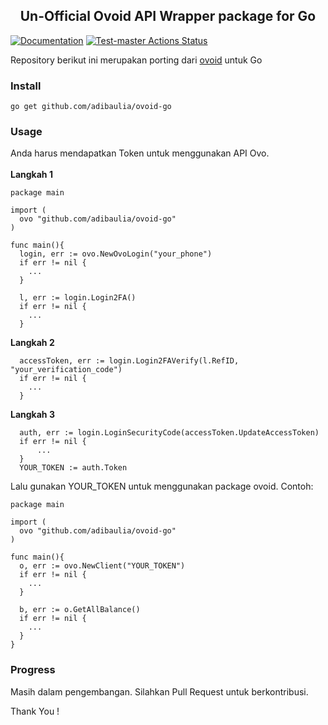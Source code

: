 ## <center> Un-Official Ovoid API Wrapper package for Go
[![Documentation](https://godoc.org/github.com/adibaulia/ovoid-go?status.svg)](http://godoc.org/github.com/adibaulia/ovoid-go) [![Test-master Actions Status](https://github.com/adibaulia/ovoid-go/workflows/Test/badge.svg)](https://github.com/adibaulia/ovoid-go/actions)
</center>

Repository berikut ini merupakan porting dari [ovoid](https://github.com/lintangtimur/ovoid) untuk Go 

### Install
```
go get github.com/adibaulia/ovoid-go
```

### Usage
Anda harus mendapatkan Token untuk menggunakan API Ovo.
<br>
<br>
<b>Langkah 1</b>
```
package main

import (
  ovo "github.com/adibaulia/ovoid-go"
)

func main(){
  login, err := ovo.NewOvoLogin("your_phone")
  if err != nil {
    ...
  }

  l, err := login.Login2FA()
  if err != nil {
    ...
  }

```

<b>Langkah 2</b>

```
  accessToken, err := login.Login2FAVerify(l.RefID, "your_verification_code")
  if err != nil {
    ...
  }
```
<b>Langkah 3</b>
```
  auth, err := login.LoginSecurityCode(accessToken.UpdateAccessToken)
  if err != nil {
      ...
  }
  YOUR_TOKEN := auth.Token

```

Lalu gunakan YOUR_TOKEN untuk menggunakan package ovoid. Contoh: 
```
package main

import (
  ovo "github.com/adibaulia/ovoid-go"
)

func main(){
  o, err := ovo.NewClient("YOUR_TOKEN")
  if err != nil {
    ...
  }

  b, err := o.GetAllBalance()
  if err != nil {
    ...
  }
}
```
### Progress

Masih dalam pengembangan. Silahkan Pull Request untuk berkontribusi. 

Thank You !
